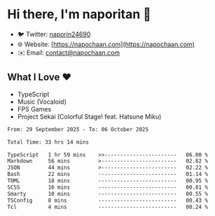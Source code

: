 # Hi there, I'm naporitan 👋

- 🐦 Twitter: [naporin24690](https://twitter.com/naporin24690)
- 🌐 Website: [https://napochaan.com](https://napochaan.com)
- ✉️ Email: [contact@napochaan.com](mailto:contact@napochaan.com)

## What I Love ❤️
- TypeScript
- Music (Vocaloid)
- FPS Games
- Project Sekai (Colorful Stage! feat. Hatsune Miku)

<!--START_SECTION:waka-->

```txt
From: 29 September 2025 - To: 06 October 2025

Total Time: 33 hrs 14 mins

TypeScript   1 hr 59 mins    >>-----------------------   06.00 %
Markdown     56 mins         >------------------------   02.82 %
JSON         44 mins         >------------------------   02.22 %
Bash         22 mins         -------------------------   01.14 %
TOML         18 mins         -------------------------   00.95 %
SCSS         16 mins         -------------------------   00.81 %
Smarty       10 mins         -------------------------   00.55 %
TSConfig     8 mins          -------------------------   00.43 %
Tcl          4 mins          -------------------------   00.24 %
```

<!--END_SECTION:waka-->

